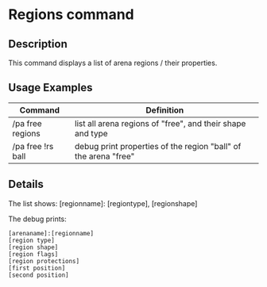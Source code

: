 # Regions command

## Description

This command displays a list of arena regions / their properties.

## Usage Examples

Command |  Definition
------------- | -------------
/pa free regions  | list all arena regions of "free", and their shape and type
/pa free !rs ball | debug print properties of the region "ball" of the arena "free"

## Details

The list shows: [regionname]: [regiontype], [regionshape]

The debug prints:

    [arenaname]:[regionname]
    [region type]
    [region shape]
    [region flags]
    [region protections]
    [first position]
    [second position]